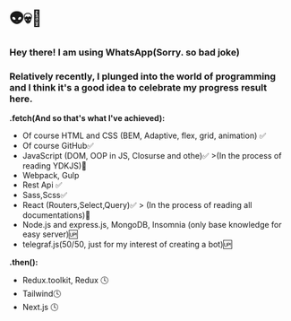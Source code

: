 # 👽💀👹
### Hey there! I am using WhatsApp(Sorry. so bad joke)

### Relatively recently, I plunged into the world of programming and I think it's a good idea to celebrate my progress result here.

**.fetch(And so that's what I've achieved):**
- Of course HTML and CSS (BEM, Adaptive, flex, grid, animation) ✅
- Of course GitHub✅
- JavaScript (DOM, OOP in JS, Closurse and othe)✅ >(In the process of reading YDKJS)🔁
- Webpack, Gulp
- Rest Api ✅
- Sass,Scss✅
- React (Routers,Select,Query)✅ > (In the process of reading all documentations)🔁
- Node.js and express.js, MongoDB, Insomnia (only base knowledge for easy server)🆙
- telegraf.js(50/50, just for my interest of creating a bot)🆙

 **.then():**
- Redux.toolkit, Redux 🕓
- Tailwind🕓
- Next.js 🕓
